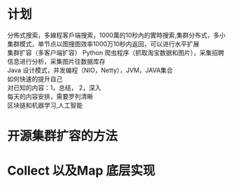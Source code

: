 # 计划
分佈式搜索，多線程客戶端搜索，1000萬的10秒內的實時搜索,集群分布式，多小集群模式，单节点以图搜图效率1000万10秒内返回，可以进行水平扩展    
集群扩容（多客户端扩容）
Python 爬虫程序（抓取淘宝数据和图片），采集招聘信息进行分析，采集图片往数据库存  
Java 设计模式，并发编程（NIO，Netty），JVM，JAVA集合    
如何快速的提升自己      
对已知的内容：1，总结， 2，深入  
每天的内容安排，需要罗列清晰  
区块链和机器学习,人工智能

# 开源集群扩容的方法
# Collect 以及Map 底层实现

